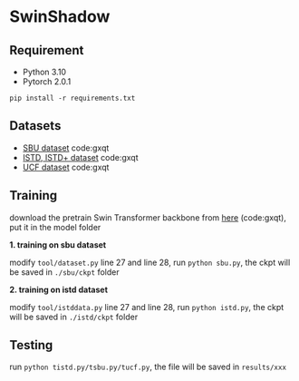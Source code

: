 # SwinShadow


## Requirement

* Python 3.10
* Pytorch 2.0.1

```
pip install -r requirements.txt
```


## Datasets

* [SBU dataset](https://pan.baidu.com/s/1T17NSC8ynJnsoWzETm2pBw) code:gxqt
* [ISTD, ISTD+ dataset](https://pan.baidu.com/s/1psdyDHDyG20VbKUlnNhkjQ) code:gxqt
* [UCF dataset](https://pan.baidu.com/s/1GzUWWvhbVOHQnDVjsYR0Zw) code:gxqt


## Training

download the pretrain Swin Transformer backbone from [here](https://pan.baidu.com/s/1l6YTVAWOLA7hZ9KduLaSeg) (code:gxqt), put it in the model folder

**1. training on sbu dataset**

modify `tool/dataset.py` line 27 and line 28, run `python sbu.py`, the ckpt will be saved in `./sbu/ckpt` folder


**2. training on istd dataset**

modify `tool/istddata.py` line 27 and line 28, run `python istd.py`, the ckpt will be saved in `./istd/ckpt` folder


## Testing

run `python tistd.py/tsbu.py/tucf.py`, the file will be saved in `results/xxx`